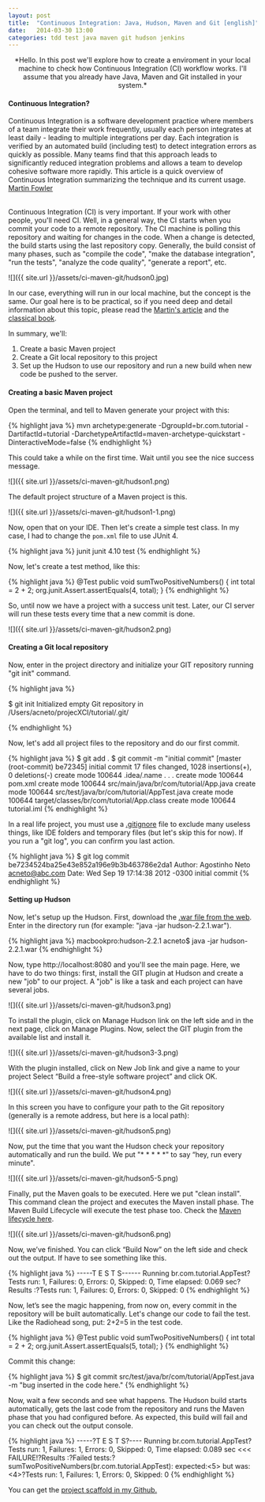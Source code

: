 ```yaml
---
layout: post
title:  "Continuous Integration: Java, Hudson, Maven and Git [english]"
date:   2014-03-30 13:00
categories: tdd test java maven git hudson jenkins
---
```


<center>*Hello. In this post we'll explore how to create a enviroment in your local machine to check how Continuous Integration (CI) workflow works. I'll assume that you already have Java, Maven and Git installed in your system.*</center>

#### Continuous Integration?

<div class="citacao">
  Continuous Integration is a software development practice where members of a team integrate their work frequently, usually each person integrates at least daily - leading to multiple integrations per day. Each integration is verified by an automated build (including test) to detect integration errors as quickly as possible. Many teams find that this approach leads to significantly reduced integration problems and allows a team to develop cohesive software more rapidly. This article is a quick overview of Continuous Integration summarizing the technique and its current usage.
</div>

<div class="citacao-autor-right">
  <a href="http://martinfowler.com/articles/continuousIntegration.html">Martin Fowler</a>
</div>

<br/>

Continuous Integration (CI) is very important. If your work with other people, you'll need CI. Well, in a general way, the CI starts when you commit your code to a remote repository. The CI machine is polling this repository and waiting for changes in the code. When a change is detected, the build starts using the last repository copy. Generally, the build consist of many phases, such as "compile the code", "make the database integration", "run the tests", "analyze the code quality", "generate a report", etc.

![]({{ site.url }}/assets/ci-maven-git/hudson0.jpg)

In our case, everything will run in our local machine, but the concept is the same. Our goal here is to be practical, so if you need deep and detail information about this topic, please read the [Martin's article][martin-fowler-article] and the [classical book][ci-classic-book].

In summary, we'll:

1. Create a basic Maven project
2. Create a Git local repository to this project
3. Set up the Hudson to use our repository and run a new build when new code be pushed to the server.

#### Creating a basic Maven project

Open the terminal, and tell to Maven generate your project with this:

{% highlight java %}
mvn archetype:generate -DgroupId=br.com.tutorial -DartifactId=tutorial
-DarchetypeArtifactId=maven-archetype-quickstart -DinteractiveMode=false
{% endhighlight %}

This could take a while on the first time. Wait until you see the nice success message.

![]({{ site.url }}/assets/ci-maven-git/hudson1.png)

The default project structure of a Maven project is this.

![]({{ site.url }}/assets/ci-maven-git/hudson1-1.png)

Now, open that on your IDE. Then let's create a simple test class. In my case, I had to change the `pom.xml` file to use JUnit 4.

{% highlight java %}
<dependency>
<groupId>junit</groupId>
<artifactId>junit</artifactId>
<version>4.10</version>
<scope>test</scope>
</dependency>
{% endhighlight %}

Now, let's create a test method, like this:

{% highlight java %}
@Test
public void sumTwoPositiveNumbers() {
int total = 2 + 2;
org.junit.Assert.assertEquals(4, total);
}
{% endhighlight %}

So, until now we have a project with a success unit test. Later, our CI server will run these tests every time that a new commit is done.

![]({{ site.url }}/assets/ci-maven-git/hudson2.png)

#### Creating a Git local repository

Now, enter in the project directory and initialize your GIT repository running "git init" command.

{% highlight java %}

$ git init
Initialized empty Git repository in /Users/acneto/projecXCI/tutorial/.git/

{% endhighlight %}

Now, let's add all project files to the repository and do our first commit.

{% highlight java %}
$ git add .
$ git commit -m "initial commit"
[master (root-commit) be72345] initial commit
17 files changed, 1028 insertions(+), 0 deletions(-)
create mode 100644 .idea/.name
.
.
.
create mode 100644 pom.xml
create mode 100644 src/main/java/br/com/tutorial/App.java
create mode 100644 src/test/java/br/com/tutorial/AppTest.java
create mode 100644 target/classes/br/com/tutorial/App.class
create mode 100644 tutorial.iml
{% endhighlight %}

In a real life project, you must use a [.gitignore][git-ignore-file] file to exclude many useless things, like IDE folders and temporary files (but let's skip this for now). If you run a "git log", you can confirm you last action.

{% highlight java %}
$ git log
commit be7234524ba25e43e852a196e9b3b463786e2da1
Author: Agostinho Neto <acneto@abc.com>
Date:   Wed Sep 19 17:14:38 2012 -0300
initial commit
{% endhighlight %}

#### Setting up Hudson

Now, let's setup up the Hudson. First, download the [.war file from the web][hudson-download]. Enter in the directory run (for example: "java -jar hudson-2.2.1.war").

{% highlight java %}
macbookpro:hudson-2.2.1 acneto$ java -jar hudson-2.2.1.war
{% endhighlight %}

Now, type http://localhost:8080 and you'll see the main page. Here, we have to do two things: first, install the GIT plugin at Hudson and create a new "job" to our project. A "job" is like a task and each project can have several jobs.

![]({{ site.url }}/assets/ci-maven-git/hudson3.png)

To install the plugin, click on Manage Hudson link on the left side and in the next page, click on Manage Plugins. Now, select the GIT plugin from the available list and install it.

![]({{ site.url }}/assets/ci-maven-git/hudson3-3.png)

With the plugin installed, click on New Job link and give a name to your project Select “Build a free-style software project” and click OK.

![]({{ site.url }}/assets/ci-maven-git/hudson4.png)

In this screen you have to configure your path to the Git repository (generally is a remote address, but here is a local path):

![]({{ site.url }}/assets/ci-maven-git/hudson5.png)

Now, put the time that you want the Hudson check your repository automatically and run the build. We put "* * * * *" to say “hey, run every minute".

![]({{ site.url }}/assets/ci-maven-git/hudson5-5.png)

Finally, put the Maven goals to be executed. Here we put "clean install". This command clean the project and executes the Maven install phase. The Maven Build Lifecycle will execute the test phase too. Check the [Maven lifecycle here][maven-lifecycle].

![]({{ site.url }}/assets/ci-maven-git/hudson6.png)

Now, we’ve finished. You can click “Build Now” on the left side and check out the output. If have to see something like this.

{% highlight java %}
-----T E S T S------
Running br.com.tutorial.AppTest?Tests run: 1, Failures: 0, Errors: 0, Skipped: 0,
Time elapsed: 0.069 sec?Results :?Tests run: 1, Failures: 0, Errors: 0, Skipped: 0
{% endhighlight %}

Now, let’s see the magic happening, from now on, every commit in the repository will be built automatically. Let's change our code to fail the test. Like the Radiohead song, put: 2+2=5 in the test code.

{% highlight java %}
@Test
public void sumTwoPositiveNumbers() {
int total = 2 + 2;
org.junit.Assert.assertEquals(5, total);
}
{% endhighlight %}

Commit this change:

{% highlight java %}
$ git commit src/test/java/br/com/tutorial/AppTest.java -m "bug inserted in
the code here."
{% endhighlight %}

Now, wait a few seconds and see what happens. The Hudson build starts automatically, gets the last code from the repository and runs the Maven phase that you had configured before. As expected, this build will fail and you can check out the output console.

{% highlight java %}
-----?T E S T S?----
Running br.com.tutorial.AppTest?Tests run: 1, Failures: 1, Errors: 0, Skipped: 0,
Time elapsed: 0.089 sec <<< FAILURE!?Results :?Failed tests:?
sumTwoPositiveNumbers(br.com.tutorial.AppTest):
expected:<5> but was:<4>?Tests run: 1, Failures: 1, Errors: 0, Skipped: 0
{% endhighlight %}

You can get the [project scaffold in my Github.][maven-hudson-tutorial]

[maven-hudson-tutorial]: https://github.com/acneto/scaffold-java-maven-tutorial
[ci-classic-book]: http://www.amazon.com/Continuous-Integration-Improving-Software-Reducing/dp/0321336380
[maven-lifecycle]:https://maven.apache.org/guides/introduction/introduction-to-the-lifecycle.html
[git-ignore-file]:https://help.github.com/articles/ignoring-files
[martin-fowler-article]:http://martinfowler.com/articles/continuousIntegration.html
[hudson-download]:http://hudson-ci.org
